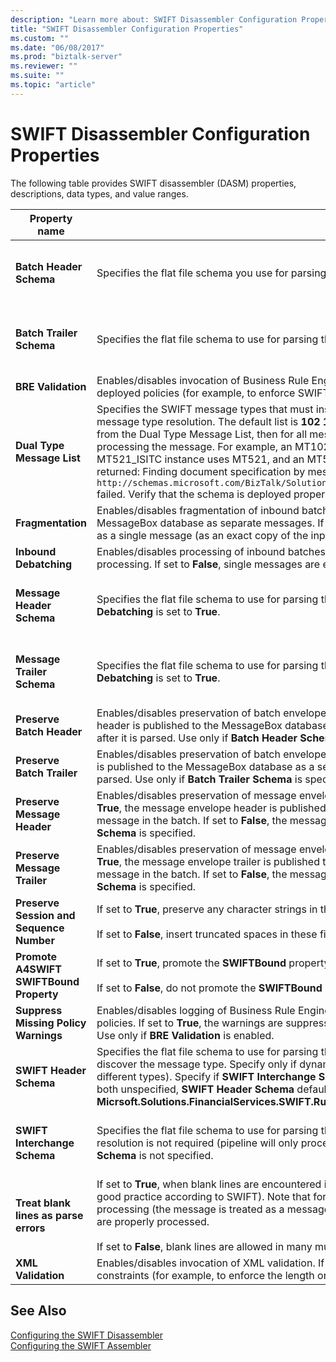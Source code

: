 ```yaml
---
description: "Learn more about: SWIFT Disassembler Configuration Properties"
title: "SWIFT Disassembler Configuration Properties"
ms.custom: ""
ms.date: "06/08/2017"
ms.prod: "biztalk-server"
ms.reviewer: ""
ms.suite: ""
ms.topic: "article"
---
```

# SWIFT Disassembler Configuration Properties
The following table provides SWIFT disassembler (DASM) properties, descriptions, data types, and value ranges.  


|              Property name               |                                                                                                                                                                                                                                                                                                                                                                                                                                     Description                                                                                                                                                                                                                                                                                                                                                                                                                                      | Data type |               Value range               |
|------------------------------------------|--------------------------------------------------------------------------------------------------------------------------------------------------------------------------------------------------------------------------------------------------------------------------------------------------------------------------------------------------------------------------------------------------------------------------------------------------------------------------------------------------------------------------------------------------------------------------------------------------------------------------------------------------------------------------------------------------------------------------------------------------------------------------------------------------------------------------------------------------------------------------------------|-----------|-----------------------------------------|
|         **Batch Header Schema**          |                                                                                                                                                                                                                                                                                                                                                                         Specifies the flat file schema you use for parsing the batch envelope header. Use only if **Inbound Debatching** is set to **True**.                                                                                                                                                                                                                                                                                                                                                                         |  String   |    None or any deployed schema name     |
|         **Batch Trailer Schema**         |                                                                                                                                                                                                                                                                                                                                                                         Specifies the flat file schema to use for parsing the batch envelope trailer. Use only if **Inbound Debatching** is set to **True**.                                                                                                                                                                                                                                                                                                                                                                         |  String   |    None or any deployed schema name     |
|            **BRE Validation**            |                                                                                                                                                                                                                                                                                                               Enables/disables invocation of Business Rule Engine (BRE) validation. If set to **True**, messages are validated by the BRE against deployed policies (for example, to enforce SWIFT Network Rules). If set to **False**, BRE validation is not invoked.                                                                                                                                                                                                                                                                                                               |  Boolean  |               True, False               |
|        **Dual Type Message List**        | Specifies the SWIFT message types that must inspect a second header field to determine the message sub-type during dynamic message type resolution. The default list is **102 103 521 523 574**. **Note:**  If any or all of the message-type strings are removed from the Dual Type Message List, then for all messages other than MT574, the original schema and its business rules are used in processing the message. For example, an MT102 PLUS instance uses MT102, an MT103PLUS instance uses MT103, an MT521_ISITC instance uses MT521, and an MT523_ISITC instance uses MT523. For all MT574 instances, the following error is returned: Finding document specification by message type `http://schemas.microsoft.com/BizTalk/Solutions/FinancialServices/SWIFT/Category5/MT574#SWIFT_CATEGORY5_MT574_Interchange` failed. Verify that the schema is deployed properly." |  String   | Space-separated list of 3-digit numbers |
|            **Fragmentation**             |                                                                                                                                                                                                                                                           Enables/disables fragmentation of inbound batches. If set to **True**, messages in an inbound batch are published to the MessageBox database as separate messages. If set to **False**, the entire inbound batch is published to the MessageBox database as a single message (as an exact copy of the input). Use only if inbound debatching is set to **True**.                                                                                                                                                                                                                                                           |  Boolean  |               True, False               |
|          **Inbound Debatching**          |                                                                                                                                                                                                                                                                                                                                Enables/disables processing of inbound batches. If set to **True**, inbound batches are expected and are debatched during processing. If set to **False**, single messages are expected and do not require debatching.                                                                                                                                                                                                                                                                                                                                |  Boolean  |               True, False               |
|        **Message Header Schema**         |                                                                                                                                                                                                                                                                                                                                                           Specifies the flat file schema to use for parsing the message envelope header (for a message in a batch). Use only if **Inbound Debatching** is set to **True**.                                                                                                                                                                                                                                                                                                                                                           |  String   |    None or any deployed schema name     |
|        **Message Trailer Schema**        |                                                                                                                                                                                                                                                                                                                                                          Specifies the flat file schema to use for parsing the message envelope trailer (for a message in a batch). Use only if **Inbound Debatching** is set to **True**.                                                                                                                                                                                                                                                                                                                                                           |  String   |    None or any deployed schema name     |
|        **Preserve Batch Header**         |                                                                                                                                                                                                                                                                       Enables/disables preservation of batch envelope header when **Fragmentation** is enabled. If set to **True**, the batch envelope header is published to the MessageBox database as a separate message. If set to **False**, the batch envelope header is discarded after it is parsed. Use only if **Batch Header Schema** is specified.                                                                                                                                                                                                                                                                       |  Boolean  |               True, False               |
|        **Preserve Batch Trailer**        |                                                                                                                                                                                                                                                                     Enables/disables preservation of batch envelope trailer when **Fragmentation** is enabled. If set to **True**, the batch envelope trailer is published to the MessageBox database as a separate message. If set to **False**, the batch envelope trailer is discarded after it is parsed. Use only if **Batch Trailer Schema** is specified.                                                                                                                                                                                                                                                                     |  Boolean  |               True, False               |
|       **Preserve Message Header**        |                                                                                                                                                                                                                               Enables/disables preservation of message envelope header (for a message in a batch) when **Fragmentation** is enabled. If set to **True**, the message envelope header is published to the MessageBox database in the header part of the corresponding SWIFT message in the batch. If set to **False**, the message envelope header is discarded after it is parsed. Use only if **Message Header Schema** is specified.                                                                                                                                                                                                                               |  Boolean  |               True, False               |
|       **Preserve Message Trailer**       |                                                                                                                                                                                                                            Enables/disables preservation of message envelope trailer (for a message in a batch) when **Fragmentation** is enabled. If set to **True**, the message envelope trailer is published to the MessageBox database in the trailer part of the corresponding SWIFT message in the batch. If set to **False**, the message envelope trailer is discarded after it is parsed. Use only if **Message Trailer Schema** is specified.                                                                                                                                                                                                                             |  Boolean  |               True, False               |
| **Preserve Session and Sequence Number** |                                                                                                                                                                                                                                                                                                                                              If set to **True**, preserve any character strings in the session and sequence-number fields in header block 1.<br /><br /> If set to **False**, insert truncated spaces in these fields.                                                                                                                                                                                                                                                                                                                                               |  Boolean  |               True, False               |
| **Promote A4SWIFT SWIFTBound Property**  |                                                                                                                                                                                                                                                                                                                             If set to **True**, promote the **SWIFTBound** property for messages received through this pipeline with a header block 2 (input).<br /><br /> If set to **False**, do not promote the **SWIFTBound** property in any case.                                                                                                                                                                                                                                                                                                                              |  Boolean  |               True, False               |
|   **Suppress Missing Policy Warnings**   |                                                                                                                                                                                                                                                                                 Enables/disables logging of Business Rule Engine (BRE) warnings in the Event Log for missing (undeployed) BRE validation policies. If set to **True**, the warnings are suppressed. If set to **False**, a warning is logged every time a validation policy is not found. Use only if **BRE Validation** is enabled.                                                                                                                                                                                                                                                                                 |  Boolean  |               True, False               |
|         **SWIFT Header Schema**          |                                                                                                                                                                          Specifies the flat file schema to use for parsing the SWIFT message header and inspecting the parsed values to dynamically discover the message type. Specify only if dynamic message type resolution is required (pipeline will process SWIFT messages of different types). Specify if **SWIFT Interchange Schema** is not specified. If **SWIFT Interchange** and **SWIFT Header Schema** are both unspecified, **SWIFT Header Schema** defaults to **Micrsoft.Solutions.FinancialServices.SWIFT.RuntimeSchemas.HeaderSchema**.                                                                                                                                                                           |  String   |    None or any deployed schema name     |
|       **SWIFT Interchange Schema**       |                                                                                                                                                                                                                                                                                             Specifies the flat file schema to use for parsing the entire SWIFT message (interchange). Specify only if dynamic message type resolution is not required (pipeline will only process SWIFT messages of the specified type). Must be specified if **SWIFT Header Schema** is not specified.                                                                                                                                                                                                                                                                                              |  String   |    None or any deployed schema name     |
|  **Treat blank lines as parse errors**   |                                                                                                                                                                                        If set to **True**, when blank lines are encountered in many multi-line fields, these are flagged as parse errors (blank lines are not good practice according to SWIFT). Note that for debatching scenarios, these parse errors do NOT terminate the batch processing (the message is treated as a message in error and produces an error part), and messages in the batch without errors are properly processed.<br /><br /> If set to **False**, blank lines are allowed in many multi-line fields.                                                                                                                                                                                        |  Boolean  |               True, False               |
|            **XML Validation**            |                                                                                                                                                                                                                                                                                                           Enables/disables invocation of XML validation. If set to **True**, messages are validated by the XML validating reader against schema constraints (for example, to enforce the length or range of a value). If set to **False**, XML validation is not invoked.                                                                                                                                                                                                                                                                                                            |  Boolean  |               True, False               |

## See Also  
 [Configuring the SWIFT Disassembler](../../adapters-and-accelerators/accelerator-swift/configuring-the-swift-disassembler.md)   
 [Configuring the SWIFT Assembler](../../adapters-and-accelerators/accelerator-swift/configuring-the-swift-assembler.md)
